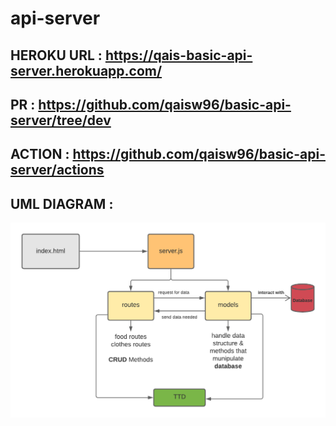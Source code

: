 # api-server

## HEROKU URL : https://qais-basic-api-server.herokuapp.com/
## PR : https://github.com/qaisw96/basic-api-server/tree/dev
## ACTION : https://github.com/qaisw96/basic-api-server/actions


## UML DIAGRAM : 

![UML D](./assets/images/lab04.png)